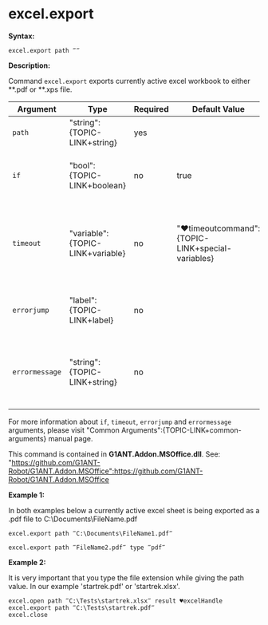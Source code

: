 # excel.export

**Syntax:**

```G1ANT
excel.export path ‴‴  

```

**Description:**

Command `excel.export` exports currently active excel workbook to either **.pdf or **.xps file.

| Argument | Type | Required | Default Value | Description |
| -------- | ---- | -------- | ------------- | ----------- |
|`path`| "string":{TOPIC-LINK+string}| yes |  | path where new file will be stored|
|`if`| "bool":{TOPIC-LINK+boolean}| no | true | runs the command only if condition is true |
|`timeout`| "variable":{TOPIC-LINK+variable}| no | "♥timeoutcommand":{TOPIC-LINK+special-variables} | specifies time in milliseconds for G1ANT.Robot to wait for the command to be executed |
|`errorjump` | "label":{TOPIC-LINK+label}| no |  | name of the label to jump to if given `timeout` expires |
|`errormessage`| "string":{TOPIC-LINK+string}| no |  | message that will be shown in case error occurs and no `errorjump` argument is specified |

For more information about `if`, `timeout`, `errorjump` and `errormessage` arguments, please visit "Common Arguments":{TOPIC-LINK+common-arguments} manual page.

This command is contained in **G1ANT.Addon.MSOffice.dll**.
See: "https://github.com/G1ANT-Robot/G1ANT.Addon.MSOffice":https://github.com/G1ANT-Robot/G1ANT.Addon.MSOffice

**Example 1:**

In both examples below a currently active excel sheet is being exported as a .pdf file to C:\Documents\FileName.pdf

```G1ANT
excel.export path ‴C:\Documents\FileName1.pdf‴

```

```G1ANT
excel.export path ‴FileName2.pdf‴ type ‴pdf‴

```

**Example 2:**

It is very important that you type the file extension while giving the path value. In our example 'startrek.pdf' or 'startrek.xlsx'. 

```G1ANT
excel.open path ‴C:\Tests\startrek.xlsx‴ result ♥excelHandle
excel.export path ‴C:\Tests\startrek.pdf‴
excel.close

```